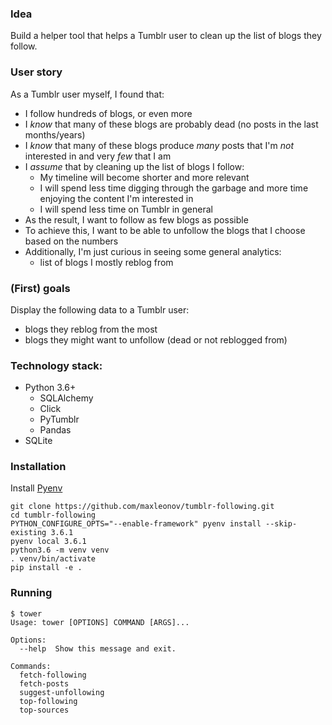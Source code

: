 ### Idea
Build a helper tool that helps a Tumblr user to clean up the list of blogs they follow.

### User story
As a Tumblr user myself, I found that:
- I follow hundreds of blogs, or even more
- I _know_ that many of these blogs are probably dead (no posts in the last months/years)
- I _know_ that many of these blogs produce _many_ posts that I'm _not_ interested in and very _few_ that I am
- I _assume_ that by cleaning up the list of blogs I follow:
    - My timeline will become shorter and more relevant
    - I will spend less time digging through the garbage and more time enjoying the content I'm interested in
    - I will spend less time on Tumblr in general
- As the result, I want to follow as few blogs as possible
- To achieve this, I want to be able to unfollow the blogs that I choose based on the numbers
- Additionally, I'm just curious in seeing some general analytics:
    - list of blogs I mostly reblog from

### (First) goals
Display the following data to a Tumblr user:
- blogs they reblog from the most
- blogs they might want to unfollow (dead or not reblogged from)

### Technology stack:
- Python 3.6+
    - SQLAlchemy
    - Click
    - PyTumblr
    - Pandas
- SQLite

### Installation
Install [Pyenv](https://github.com/pyenv/pyenv#installation)
```
git clone https://github.com/maxleonov/tumblr-following.git
cd tumblr-following
PYTHON_CONFIGURE_OPTS="--enable-framework" pyenv install --skip-existing 3.6.1
pyenv local 3.6.1
python3.6 -m venv venv
. venv/bin/activate
pip install -e .
```

### Running
```
$ tower
Usage: tower [OPTIONS] COMMAND [ARGS]...

Options:
  --help  Show this message and exit.

Commands:
  fetch-following
  fetch-posts
  suggest-unfollowing
  top-following
  top-sources
```
